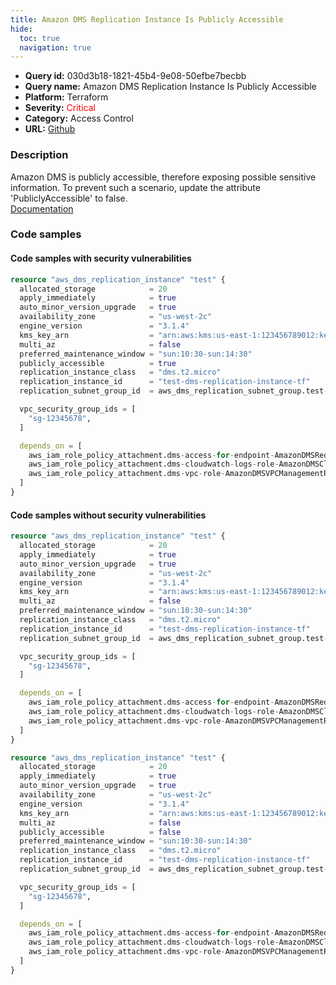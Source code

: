 ```yaml
---
title: Amazon DMS Replication Instance Is Publicly Accessible
hide:
  toc: true
  navigation: true
---
```


<style>
  .highlight .hll {
    background-color: #ff171742;
  }
  .md-content {
    max-width: 1100px;
    margin: 0 auto;
  }
</style>

-   **Query id:** 030d3b18-1821-45b4-9e08-50efbe7becbb
-   **Query name:** Amazon DMS Replication Instance Is Publicly Accessible
-   **Platform:** Terraform
-   **Severity:** <span style="color:#ff0000">Critical</span>
-   **Category:** Access Control
-   **URL:** [Github](https://github.com/Checkmarx/kics/tree/master/assets/queries/terraform/aws/amazon_dms_replication_instance_is_publicly_accessible)

### Description
Amazon DMS is publicly accessible, therefore exposing possible sensitive information. To prevent such a scenario, update the attribute 'PubliclyAccessible' to false.<br>
[Documentation](https://registry.terraform.io/providers/hashicorp/aws/latest/docs/resources/dms_replication_instance)

### Code samples
#### Code samples with security vulnerabilities
```tf title="Positive test num. 1 - tf file" hl_lines="10"
resource "aws_dms_replication_instance" "test" {
  allocated_storage            = 20
  apply_immediately            = true
  auto_minor_version_upgrade   = true
  availability_zone            = "us-west-2c"
  engine_version               = "3.1.4"
  kms_key_arn                  = "arn:aws:kms:us-east-1:123456789012:key/12345678-1234-1234-1234-123456789012"
  multi_az                     = false
  preferred_maintenance_window = "sun:10:30-sun:14:30"
  publicly_accessible          = true
  replication_instance_class   = "dms.t2.micro"
  replication_instance_id      = "test-dms-replication-instance-tf"
  replication_subnet_group_id  = aws_dms_replication_subnet_group.test-dms-replication-subnet-group-tf.id

  vpc_security_group_ids = [
    "sg-12345678",
  ]

  depends_on = [
    aws_iam_role_policy_attachment.dms-access-for-endpoint-AmazonDMSRedshiftS3Role,
    aws_iam_role_policy_attachment.dms-cloudwatch-logs-role-AmazonDMSCloudWatchLogsRole,
    aws_iam_role_policy_attachment.dms-vpc-role-AmazonDMSVPCManagementRole
  ]
}
```


#### Code samples without security vulnerabilities
```tf title="Negative test num. 1 - tf file"
resource "aws_dms_replication_instance" "test" {
  allocated_storage            = 20
  apply_immediately            = true
  auto_minor_version_upgrade   = true
  availability_zone            = "us-west-2c"
  engine_version               = "3.1.4"
  kms_key_arn                  = "arn:aws:kms:us-east-1:123456789012:key/12345678-1234-1234-1234-123456789012"
  multi_az                     = false
  preferred_maintenance_window = "sun:10:30-sun:14:30"
  replication_instance_class   = "dms.t2.micro"
  replication_instance_id      = "test-dms-replication-instance-tf"
  replication_subnet_group_id  = aws_dms_replication_subnet_group.test-dms-replication-subnet-group-tf.id

  vpc_security_group_ids = [
    "sg-12345678",
  ]

  depends_on = [
    aws_iam_role_policy_attachment.dms-access-for-endpoint-AmazonDMSRedshiftS3Role,
    aws_iam_role_policy_attachment.dms-cloudwatch-logs-role-AmazonDMSCloudWatchLogsRole,
    aws_iam_role_policy_attachment.dms-vpc-role-AmazonDMSVPCManagementRole
  ]
}
```
```tf title="Negative test num. 2 - tf file"
resource "aws_dms_replication_instance" "test" {
  allocated_storage            = 20
  apply_immediately            = true
  auto_minor_version_upgrade   = true
  availability_zone            = "us-west-2c"
  engine_version               = "3.1.4"
  kms_key_arn                  = "arn:aws:kms:us-east-1:123456789012:key/12345678-1234-1234-1234-123456789012"
  multi_az                     = false
  publicly_accessible          = false
  preferred_maintenance_window = "sun:10:30-sun:14:30"
  replication_instance_class   = "dms.t2.micro"
  replication_instance_id      = "test-dms-replication-instance-tf"
  replication_subnet_group_id  = aws_dms_replication_subnet_group.test-dms-replication-subnet-group-tf.id

  vpc_security_group_ids = [
    "sg-12345678",
  ]

  depends_on = [
    aws_iam_role_policy_attachment.dms-access-for-endpoint-AmazonDMSRedshiftS3Role,
    aws_iam_role_policy_attachment.dms-cloudwatch-logs-role-AmazonDMSCloudWatchLogsRole,
    aws_iam_role_policy_attachment.dms-vpc-role-AmazonDMSVPCManagementRole
  ]
}
```
